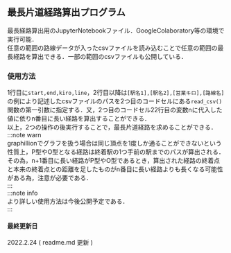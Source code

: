 ## 最長片道経路算出プログラム
最長経路算出用のJupyterNotebookファイル．GoogleColaboratory等の環境で実行可能．  
任意の範囲の路線データが入ったcsvファイルを読み込むことで任意の範囲の最長経路を算出できる．一部の範囲のcsvファイルも公開している．  
  
### 使用方法
1行目に`start,end,kiro,line`，2行目以降は`[駅名1],[駅名2],[営業キロ],[路線名]`の例により記述したcsvファイルのパスを2つ目のコードセルにある`read_csv()`関数の第一引数に指定する．又，2つ目のコードセル22行目の変数nに代入した値に依りn番目に長い経路を算出することができる．  
以上，2つの操作の後実行することで，最長片道経路を求めることができる．  
:::note warn  
graphillionでグラフを扱う場合は同じ頂点を1度しか通ることができないという性質上，P型やO型となる経路は終着駅の1つ手前の駅までのパスが算出される．その為，n+1番目に長い経路がP型やO型であるとき，算出された経路の終着点と本来の終着点との距離を足したものがn番目に長い経路よりも長くなる可能性がある為，注意が必要である．  
:::  
:::note info  
より詳しい使用方法は今後公開予定である．  
:::  
  
#### 最終更新日
2022.2.24 ( readme.md 更新 )

